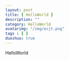 ```yaml
---
layout: post
title: [ HelloWorld ]
description: ""
category: HelloWorld
avatarimg: "/img/ecjt.png"
tags : [ ]
duoshuo: true
---
```

HelloWorld
